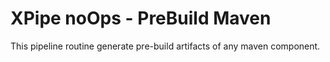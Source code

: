 # XPipe noOps - PreBuild Maven

This pipeline routine generate pre-build artifacts of any maven component.